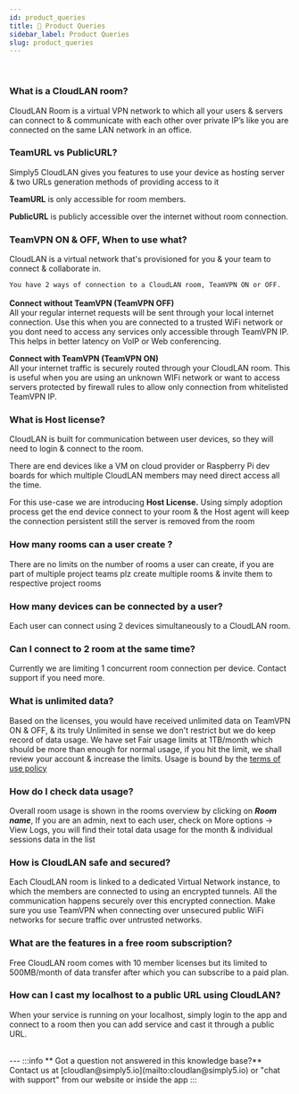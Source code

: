 ```yaml
---
id: product_queries
title: 🦚 Product Queries
sidebar_label: Product Queries
slug: product_queries
---
```

<br />

### What is a CloudLAN room?

CloudLAN Room is a virtual VPN network to which all your users & servers can connect to & communicate with each other over private IP’s like you are connected on the same LAN network in an office.

### TeamURL vs PublicURL?

Simply5 CloudLAN gives you features to use your device as hosting server & two URLs generation methods of providing access to it 

**TeamURL** is only accessible for room members. 

**PublicURL** is publicly accessible over the internet without room connection.

### TeamVPN ON & OFF, When to use what?

CloudLAN is a virtual network that's provisioned for you & your team to connect & collaborate in.  

`You have 2 ways of connection to a CloudLAN room, TeamVPN ON or OFF.` <br /><br />
**Connect without TeamVPN (TeamVPN OFF)** <br />
 All your regular internet requests will be sent through your local internet connection. Use this when you are connected to a trusted WiFi network or you dont need to access any services only accessible through TeamVPN IP. This helps in better latency on VoIP or Web conferencing. <br /> 

**Connect with TeamVPN (TeamVPN ON)** <br />
All your internet traffic is securely routed through your CloudLAN room. This is useful when you are using an unknown WIFi network or want to access servers protected by firewall rules to allow only connection from whitelisted TeamVPN IP. <br /> 
<!-- Check our article on [securing your cloud resources with TeamVPN](https://docs.simply5.io/tag/secure-you-cloud-resources/). <br /> -->


### What is Host license?

CloudLAN is built for communication between user devices, so they will need to login & connect to the room.

There are end devices like a VM on cloud provider or Raspberry Pi dev boards for which multiple CloudLAN members may need direct access all the time. 

For this use-case we are introducing **Host License.** Using simply adoption process get the end device connect to your room & the Host agent will keep the connection persistent still the server is removed from the room

### How many rooms can a user create ?

There are no limits on the number of rooms a user can create, if you are part of multiple project teams plz create multiple rooms & invite them to respective project rooms


### How many devices can be connected by a user?

Each user can connect using 2 devices simultaneously to a CloudLAN room. 

### Can I connect to 2 room at the same time?

Currently we are limiting 1 concurrent room connection per device. Contact support if you need more.

### What is unlimited data?

Based on the licenses, you would have received unlimited data on TeamVPN ON & OFF, & its truly Unlimited in sense we don't restrict but we do keep record of data usage. We have set Fair usage limits at 1TB/month which should be more than enough for normal usage, if you hit the limit, we shall review your account & increase the limits. Usage is bound by the [terms of use policy](https://www.simply5.io/termsofuse)

### How do I check data usage?

Overall room usage is shown in the rooms overview by clicking on ***Room name***, If you are an admin, next to each user, check on More options -> View Logs, you will find their total data usage for the month & individual sessions data in the list


### How is CloudLAN safe and secured?

Each CloudLAN room is linked to a dedicated Virtual Network instance, to which the members are connected to using an encrypted tunnels. All the communication happens securely over this encrypted connection. Make sure you use TeamVPN when connecting over unsecured public WiFi networks for secure traffic over untrusted networks.

### What are the features in a free room subscription?

Free CloudLAN room comes with 10 member licenses but its limited to 500MB/month of data transfer after which you can subscribe to a paid plan.


### How can I cast my localhost to a public URL using CloudLAN?

When your service is running on your localhost, simply login to the app and connect to a room then you can add service and cast it through a public URL.


<br />
---
:::info
 ** Got a question not answered in this knowledge base?** <br />
 Contact us at [cloudlan@simply5.io](mailto:cloudlan@simply5.io) or "chat with support" from our website or inside the app
:::